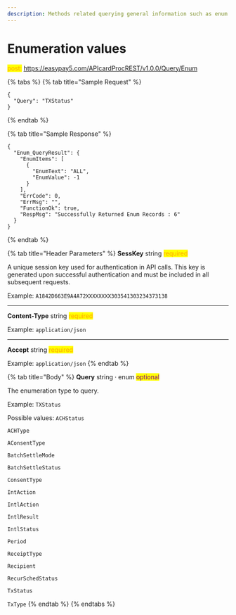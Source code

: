 ```yaml
---
description: Methods related querying general information such as enum values
---
```


# Enumeration values

<mark style="color:orange;">post:</mark> https://easypay5.com/APIcardProcREST/v1.0.0/Query/Enum

{% tabs %}
{% tab title="Sample Request" %}
```clike
{
  "Query": "TXStatus"
}
```
{% endtab %}

{% tab title="Sample Response" %}
```clike
{
  "Enum_QueryResult": {
    "EnumItems": [
      {
        "EnumText": "ALL",
        "EnumValue": -1
      }
    ],
    "ErrCode": 0,
    "ErrMsg": "",
    "FunctionOk": true,
    "RespMsg": "Successfully Returned Enum Records : 6"
  }
}
```
{% endtab %}

{% tab title="Header Parameters" %}
**SessKey** string <mark style="color:orange;">required</mark>

A unique session key used for authentication in API calls. This key is generated upon successful authentication and must be included in all subsequent requests.

Example: `A1842D663E9A4A72XXXXXXXX303541303234373138`

***

**Content-Type** string <mark style="color:orange;">required</mark>

Example: `application/json`

***

**Accept** string <mark style="color:orange;">required</mark>

Example: `application/json`
{% endtab %}

{% tab title="Body" %}
**Query** string · enum <mark style="color:purple;">optional</mark>

The enumeration type to query.

Example: `TXStatus`

Possible values: `ACHStatus`

`ACHType`

`AConsentType`

`BatchSettleMode`

`BatchSettleStatus`

`ConsentType`

`IntAction`

`IntlAction`

`IntlResult`

`IntlStatus`

`Period`

`ReceiptType`

`Recipient`

`RecurSchedStatus`

`TxStatus`

`TxType`
{% endtab %}
{% endtabs %}
